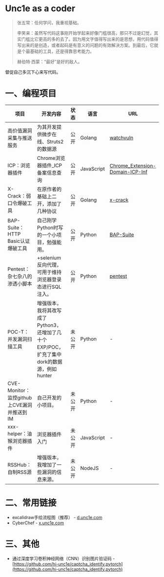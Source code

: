 

# Unc1e as a coder

>  张五常：任何学问，我重视基础。
>
>  李笑来：虽然写代码这事刚开始学起来好像门槛很高，那只不过是幻觉，其实门槛比它更高的多的去了。因为用文字值得写出来的是思想，用代码值得写出来的是创造，或者起码是有意义的问题的有效解决方案。到最后，它就是个最基础的工具，还是得靠思考能力。
>
>  赫伯特·西蒙：“最好”是好的敌人。

督促自己多沉下心来写代码。



# 一、编程项目

| 项目                                       | 开发内容                                                     | 状态   | 语言   | URL                                                  |
| ------------------------------------------ | ------------------------------------------------------------ | ------ | ------ | ---------------------------------------------------- |
| 高价值漏洞采集与推送服务                    | 为其开发提供微步在线、Struts2的数据源                                    | 公开   | Golang | [watchvuln](https://github.com/hi-unc1e/watchvuln) |
| ICP：浏览器插件                    | Chrome浏览器插件_ICP备案信息查询                                     | 公开   | JavaScript | [Chrome_Extension-Domain-ICP-Inf](https://github.com/hi-unc1e/Chrome_Extension-Domain-ICP-Info) |
| X-Crack：弱口令爆破工具                    | 在原作者的基础上二开，添加了几种协议                                     | 公开   | Golang | [x-crack](https://github.com/ZhiQiAnSecFork/x-crack) |
| BAP-Suite：HTTP Basic认证爆破工具          | 自己刚学Python时写的一个小项目，勉强能用。                   | 公开   | Python | [BAP-Suite](https://github.com/hi-unc1e/BAP-Suite)   |
| Pentest：杂七杂八的渗透小脚本              | +selenium反向代理，可用于维持浏览器登录态进行SQL注入。       | 公开   | Python | [pentest](https://github.com/hi-unc1e/pentest)       |
| POC-T：并发漏洞扫描工具                    | 增强版本，我将其改写成了Python3，还增加了几十个EXP/POC，扩充了集中dork的数据源，例如hunter | 未公开 | Python | -                                                    |
| CVE-Monitor：监控github上CVE漏洞并推送到IM | 自己开发的小项目。                                           | 未公开 | Python | -                                                    |
| xxx-helper：油猴浏览器插件                 | 浏览器插件入门                                               | 未公开 | JavaScript     | -                                                    |
| RSSHub：自制RSS源                          | 增强版本，我增加了一些漏洞的信息来源。                       | 未公开 | NodeJS | -                                                    |




# 二、常用链接
- excalidraw手绘流程图（推荐） - [d.unc1e.com](https://d.unc1e.com/)
- CyberChef - [x.unc1e.com](x.unc1e.com)



# 三、其他
- 通过深度学习卷积神经网络（CNN）识别图片验证码 - [https://github.com/hi-unc1e/captcha_identify.pytorch](https://github.com/hi-unc1e/captcha_identify.pytorch)
